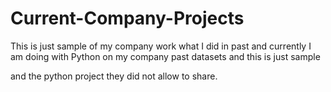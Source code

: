 # Current-Company-Projects
This is just sample of my company work what I did in past and currently I am doing with Python on my company past datasets and this is just sample

and the python project they did not allow to share.
